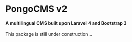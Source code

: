# PongoCMS v2

#### A multilingual CMS built upon Laravel 4 and Bootstrap 3

This package is still under construction...